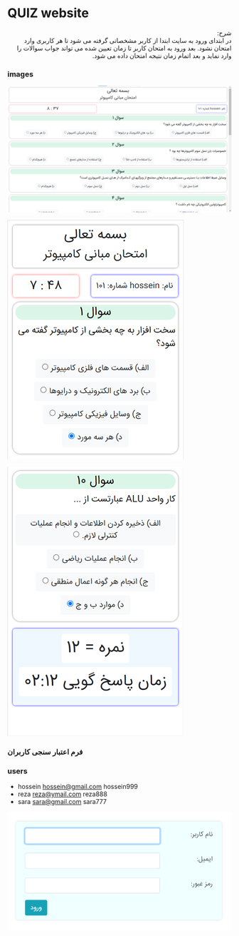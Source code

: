 # QUIZ website

<P dir="rtl" align="right">
شرح: 
<br>
  در ابتدای ورود به سایت ابتدا از کاربر مشخصاتی گرفته می شود تا هر کاربری وارد امتحان نشود. بعد ورود به امتحان کاربر تا زمان تعیین شده می تواند جواب سوالات را وارد نماید و بعد اتمام زمان نتیجه امتحان داده می شود.
</P>

### images

![img1](./images/img1.png)

![img2](./images/img2.png)

![img3](./images/img3.png)

### فرم اعتبار سنجی کاربران

### users

- hossein hossein@gmail.com hossein999
- reza reza@ymail.com reza888
- sara sara@gmail.com sara777

![img4](./images/img4.png)

